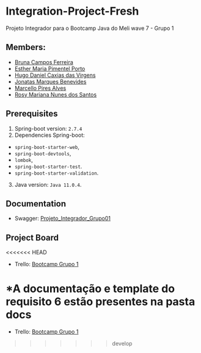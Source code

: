 # Integration-Project-Fresh
Projeto Integrador para o Bootcamp Java do Meli wave 7 - Grupo 1

## Members:
- [Bruna Campos Ferreira](https://github.com/brunacamposxx)
- [Esther Maria Pimentel Porto](https://github.com/estpimentel)
- [Hugo Daniel Caxias das Virgens](https://github.com/HugoDaniel2000MELI)
- [Jonatas Marques Benevides](https://github.com/jbenevides92)
- [Marcello Pires Alves](https://github.com/Atharr)
- [Rosy Mariana Nunes dos Santos](https://github.com/rosymarianasantos)

## Prerequisites
1. Spring-boot version: `2.7.4`
2. Dependencies Spring-boot:
- `spring-boot-starter-web`,
- `spring-boot-devtools`,
- `lombok`,
- `spring-boot-starter-test`.
- `spring-boot-starter-validation`.
3. Java version: `Java 11.0.4`.

## Documentation
- Swagger: [Projeto_Integrador_Grupo01](http://localhost:8080/swagger-ui.html#/)

## Project Board
<<<<<<< HEAD
- Trello: [Bootcamp Grupo 1](https://trello.com/b/mbVq2bS5/projeto-integrador)


*A documentação e template do requisito 6 estão presentes na pasta docs
=======
- Trello: [Bootcamp Grupo 1](https://trello.com/b/mbVq2bS5/projeto-integrador)
>>>>>>> develop
